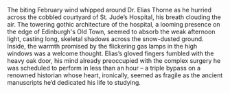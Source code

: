 The biting February wind whipped around Dr. Elias Thorne as he hurried across the cobbled courtyard of St. Jude’s Hospital, his breath clouding the air. The towering gothic architecture of the hospital, a looming presence on the edge of Edinburgh's Old Town, seemed to absorb the weak afternoon light, casting long, skeletal shadows across the snow-dusted ground.  Inside, the warmth promised by the flickering gas lamps in the high windows was a welcome thought.  Elias’s gloved fingers fumbled with the heavy oak door, his mind already preoccupied with the complex surgery he was scheduled to perform in less than an hour – a triple bypass on a renowned historian whose heart, ironically, seemed as fragile as the ancient manuscripts he’d dedicated his life to studying.
